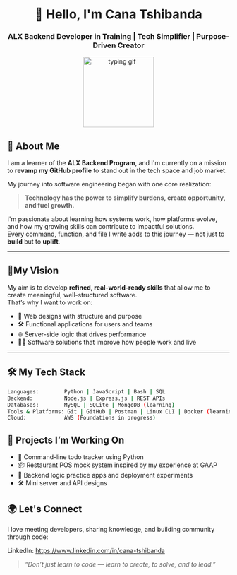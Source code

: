 <!-- Banner -->
<h1 align="center">👋 Hello, I'm Cana Tshibanda</h1>
<h3 align="center">ALX Backend Developer in Training | Tech Simplifier | Purpose-Driven Creator</h3>

<p align="center">
  <img src="https://media.tenor.com/jF1e5gGZf2YAAAAC/get-excited-excited-oprah-jumping-clapping.gif" width="160" alt="typing gif">
</p>

## 💬 About Me

I am a learner of the **ALX Backend Program**, and I'm currently on a mission to **revamp my GitHub profile** to stand out in the tech space and job market.

My journey into software engineering began with one core realization:  
> **Technology has the power to simplify burdens, create opportunity, and fuel growth.**

I'm passionate about learning how systems work, how platforms evolve, and how my growing skills can contribute to impactful solutions.  
Every command, function, and file I write adds to this journey — not just to **build** but to **uplift**.

---

 ## 🎯My Vision

My aim is to develop **refined, real-world-ready skills** that allow me to create meaningful, well-structured software.  
That’s why I want to work on:
- 🧹 Web designs with structure and purpose  
- 🛠️ Functional applications for users and teams  
- 🌐 Server-side logic that drives performance  
- 🧑‍💻 Software solutions that improve how people work and live

---

## 🛠️ My Tech Stack

```bash
Languages:        Python | JavaScript | Bash | SQL
Backend:          Node.js | Express.js | REST APIs
Databases:        MySQL | SQLite | MongoDB (learning)
Tools & Platforms: Git | GitHub | Postman | Linux CLI | Docker (learning)
Cloud:            AWS (Foundations in progress)
```

## 🚧 Projects I’m Working On

* 🧾 Command-line todo tracker using Python
* 📦 Restaurant POS mock system inspired by my experience at GAAP
* 🌱 Backend logic practice apps and deployment experiments
* 🛠️ Mini server and API designs

## 🌍 Let's Connect

I love meeting developers, sharing knowledge, and building community through code:

 LinkedIn: https://www.linkedin.com/in/cana-tshibanda


> *“Don’t just learn to code — learn to create, to solve, and to lead.”*


